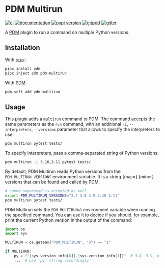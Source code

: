 # PDM Multirun

[![ci](https://github.com/pawamoy/pdm-multirun/workflows/ci/badge.svg)](https://github.com/pawamoy/pdm-multirun/actions?query=workflow%3Aci)
[![documentation](https://img.shields.io/badge/docs-mkdocs%20material-blue.svg?style=flat)](https://pawamoy.github.io/pdm-multirun/)
[![pypi version](https://img.shields.io/pypi/v/pdm-multirun.svg)](https://pypi.org/project/pdm-multirun/)
[![gitpod](https://img.shields.io/badge/gitpod-workspace-blue.svg?style=flat)](https://gitpod.io/#https://github.com/pawamoy/pdm-multirun)
[![gitter](https://badges.gitter.im/join%20chat.svg)](https://gitter.im/pdm-multirun/community)

A [PDM](https://github.com/pdm-project/pdm) plugin to run a command on multiple Python versions.

## Installation

With [`pipx`](https://github.com/pipxproject/pipx):

```bash
pipx install pdm
pipx inject pdm pdm-multirun
```

With [PDM](https://github.com/pdm-project/pdm):

```bash
pdm self add pdm-multirun
```

## Usage

This plugin adds a `multirun` command to PDM.
The command accepts the same parameters as the `run` command,
with an additional `-i`, `--interpreters`, `--versions` parameter
that allows to specify the interpreters to use.

```bash
pdm multirun pytest tests/
```

To specify interpreters, pass a comma-separated string
of Python versions:

```bash
pdm multirun -i 3.10,3.11 pytest tests/
```

By default, PDM Multirun reads Python versions from the
`PDM_MULTIRUN_VERSIONS` environment variable.
It is a string {major}.{minor} versions that can be found
and called by PDM.

```bash
# comma-separated is accepted as well
export PDM_MULTIRUN_VERSIONS="3.7 3.8 3.9 3.10 3.11"
pdm multirun pytest tests/
```

PDM Multirun sets the `PDM_MULTIRUN=1` environment variable
when running the specified command.
You can use it to decide if you should, for example,
print the current Python version in the output
of the command:

```python
import os
import sys

MULTIRUN = os.getenv("PDM_MULTIRUN", "0") == "1"

if MULTIRUN:
    py = f"{sys.version_info[0]}.{sys.version_info[1]}"  # 3.8, 3.9, etc.
    ...  # use `py` string accordingly
```
